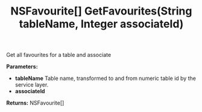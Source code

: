 ﻿---
uid: crmscript_ref_NSFavouriteAgent_GetFavourites
title: NSFavourite[] GetFavourites(String tableName, Integer associateId)
intellisense: NSFavouriteAgent.GetFavourites
keywords: NSFavouriteAgent, GetFavourites
so.topic: reference
---

Get all favourites for a table and associate

**Parameters:**
 - **tableName** Table name, transformed to and from numeric table id by the service layer.
 - **associateId** 


**Returns:** NSFavourite[]
